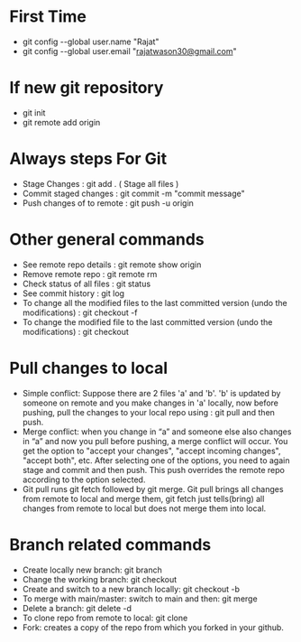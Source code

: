 # First Time
* git config --global user.name "Rajat"
* git config --global user.email "rajatwason30@gmail.com"
# If new git repository
* git init
* git remote add origin <remot-repo-link>

# Always steps For Git
* Stage Changes : git add . ( Stage all files )
* Commit staged changes : git commit -m "commit message"
* Push changes of <branchName> to remote : git push -u origin <branchName>

# Other general commands
* See remote repo details : git remote show origin
* Remove remote repo : git remote rm <remote-name>
* Check status of all files : git status
* See commit history : git log
* To change all the modified files to the last committed version (undo the modifications) : git checkout -f 
* To change the modified file <filename> to the last committed version (undo the modifications) : git checkout <filename>

# Pull changes to local
* Simple conflict: Suppose there are 2 files 'a' and 'b'. 'b' is updated by someone on remote and you make changes in 'a' locally, now before pushing, pull the changes to your local repo using : git pull and then push. 
* Merge conflict: when you change in “a” and someone else also changes in “a” and now you pull before pushing, a merge conflict will occur. You get the option to "accept your changes", "accept incoming changes", "accept both", etc. After selecting one of the options, you need to again stage and commit and then push. This push overrides the remote repo according to the option selected. 
* Git pull runs git fetch followed by git merge. Git pull brings all changes from remote to local and merge them, git fetch just tells(bring) all changes from remote to local but does not merge them into local.

# Branch related commands
* Create locally new branch: git branch <branchName>
* Change the working branch: git checkout <branchName>
* Create and switch to a new branch locally: git checkout -b <branchName>
* To merge <branchName> with main/master: switch to main and then: git merge <branchName>
* Delete a branch: git delete -d <branchName>
* To clone repo from remote to local: git clone <repoLink>
* Fork: creates a copy of the repo from which you forked in your github.
